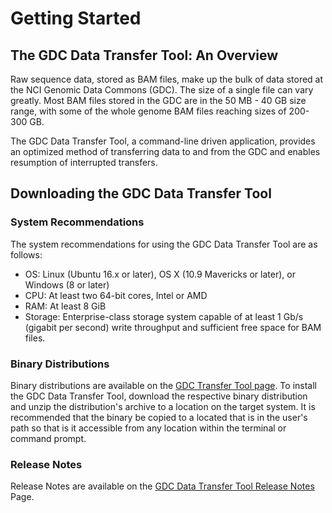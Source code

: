 # Getting Started

## The GDC Data Transfer Tool: An Overview

Raw sequence data, stored as BAM files, make up the bulk of data stored at the NCI Genomic Data Commons (GDC). The size of a single file can vary greatly. Most BAM files stored in the GDC are in the 50 MB - 40 GB size range, with some of the whole genome BAM files reaching sizes of 200-300 GB.

The GDC Data Transfer Tool, a command-line driven application, provides an optimized method of transferring data to and from the GDC and enables resumption of interrupted transfers.

## Downloading the GDC Data Transfer Tool

### System Recommendations

The system recommendations for using the GDC Data Transfer Tool are as follows:

* OS: Linux (Ubuntu 16.x or later), OS X (10.9 Mavericks or later), or Windows (8 or later)
* CPU: At least two 64-bit cores, Intel or AMD
* RAM: At least 8 GiB
* Storage: Enterprise-class storage system capable of at least 1 Gb/s (gigabit per second) write throughput and sufficient free space for BAM files.

### Binary Distributions

Binary distributions are available on the [GDC Transfer Tool page](https://gdc.cancer.gov/access-data/gdc-data-transfer-tool). To install the GDC Data Transfer Tool, download the respective binary distribution and unzip the distribution's archive to a location on the target system. It is recommended that the binary be copied to a located that is in the user's path so that is it accessible from any location within the terminal or command prompt.   

### Release Notes

Release Notes are available on the [GDC Data Transfer Tool Release Notes](https://docs.gdc.cancer.gov/Data_Transfer_Tool/Release_Notes/DTT_Release_Notes) Page.

